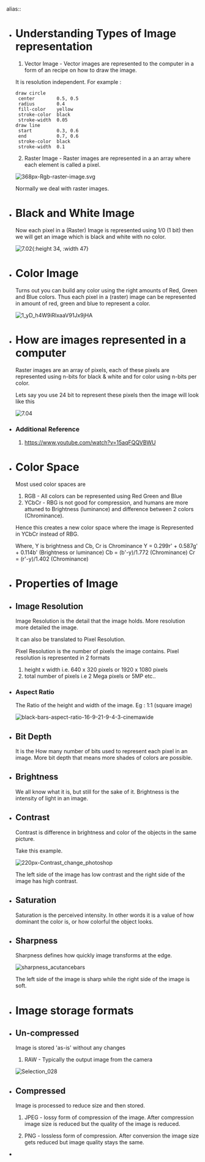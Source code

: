 alias::

- # Understanding Types of Image representation 
  1. Vector Image - Vector images are represented to the computer in a form of an recipe on how to draw the image.
  
  It is resolution independent.
  For example : 
  ```
  draw circle
   center        0.5, 0.5
   radius        0.4
   fill-color    yellow
   stroke-color  black
   stroke-width  0.05
  draw line
   start         0.3, 0.6
   end           0.7, 0.6
   stroke-color  black
   stroke-width  0.1
  ```
  
  2. Raster Image - Raster images are represented in a an array where each element is called a pixel.
  
  ![368px-Rgb-raster-image.svg](../assets/opencv-img/368px-Rgb-raster-image.svg.png)
  
  Normally we deal with raster images.
- # Black and White Image 
  Now each pixel in a (Raster) Image is represented using 1/0 (1 bit) then we will get an image which is black and white with no color.
  
  ![7.02](../assets/opencv-img/7.02.gif){:height 34, :width 47}
- # Color Image 
  Turns out you can build any color using the right amounts of Red, Green and 
  Blue colors. Thus each pixel in a (raster) image can be represented in amount 
  of red, green and blue to represent a color.
  
  ![1_yD_h4W9iRlxaaV91Jx9jHA](../assets/opencv-img/1_yD_h4W9iRlxaaV91Jx9jHA.png)
- # How are images represented in a computer 
  Raster images are an array of pixels, each of these pixels are represented using n-bits for black & white and for color using n-bits per color. 
  
  Lets say you use 24 bit to represent these pixels then the image will look like this 
  
  ![7.04](../assets/opencv-img/7.04.gif)
- ### Additional Reference 
  1. https://www.youtube.com/watch?v=15aqFQQVBWU
- # Color Space 
  Most used color spaces are 
  1. RGB - All colors can be represented using Red Green and Blue
  2. YCbCr - RBG is not good for compression, and humans are more attuned to Brightness (luminance) and difference between 2 colors (Chrominance). 
  
  Hence this creates a new color space where the image is Represented in YCbCr 
  instead of RBG.
  
  Where, Y is brightness and Cb, Cr is Chrominance 
  Y = 0.299r' + 0.587g' + 0.114b' (Brightness or luminance)
  Cb = (b'-y)/1.772 (Chrominance)
  Cr = (r'-y)/1.402 (Chrominance)
- # Properties of Image
- ## Image Resolution 
  Image Resolution is the detail that the image holds. More resolution more 
  detailed the image.
  
  It can also be translated to Pixel Resolution.
  
  Pixel Resolution is the number of pixels the image contains.
  Pixel resolution is represented in 2 formats 
  1. height x width i.e. 640 x 320 pixels or 1920 x 1080 pixels
  2. total number of pixels i.e 2 Mega pixels or 5MP etc..
- ### Aspect Ratio 
  The Ratio of the height and width of the image.
  Eg : 1:1 (square image)
  
  ![black-bars-aspect-ratio-16-9-21-9-4-3-cinemawide](../assets/opencv-img/black-bars-aspect-ratio-16-9-21-9-4-3-cinemawide.png)
- ## Bit Depth 
  It is the How many number of bits used to represent each pixel in an image.
  More bit depth that means more shades of colors are possible.
- ## Brightness
  We all know what it is, but still for the sake of it.
  Brightness is the intensity of light in an image.
- ## Contrast 
  Contrast is difference in brightness and color of the objects in the same picture.
  
  Take this example.
  
  ![220px-Contrast_change_photoshop](../assets/opencv-img/220px-Contrast_change_photoshop.jpg)
  
  The left side of the image has low contrast and the right side of the image has high contrast.
- ## Saturation 
  Saturation is the perceived intensity. In other words it is a value of how dominant the color is, or how colorful the object looks.
- ## Sharpness 
  Sharpness defines how quickly image transforms at the edge.
  
  ![sharpness_acutancebars](../assets/opencv-img/sharpness_acutancebars.gif)
  
  The left side of the image is sharp while the right side of the image is soft.
- # Image storage formats
- ## Un-compressed 
  Image is stored 'as-is' without any changes 
  
  1. RAW -  Typically the output image from the camera 
  
  ![Selection_028](../assets/opencv-img/Selection_028.jpg)
- ## Compressed
  Image is processed to reduce size and then stored.
  
  1. JPEG - lossy form of compression of the image. After compression image size is reduced but the quality of the image is reduced.
  
  2. PNG - lossless form of compression. After conversion the image size gets reduced but image quality stays the same.
-